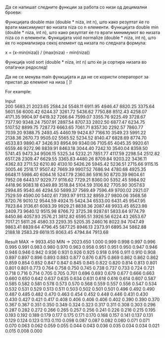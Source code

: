 Да се напишат следните функции за работа со низи од децимални броеви:

Функцијата double max (double * niza, int n), што како резултат ќе го врати максимумот во низата niza со n елементи.
Функцијата double min (double * niza, int n), што како резултат ќе го врати минимумот во низата niza со n елементи.
Функцијата void normalize (double * niza, int n), што ќе го нормализира секој елемент од низата по следната формула:

x = (x-min(niza)) / (max(niza) - min(niza))

Функција void sort (double * niza, int n) што ќе ја сортира низата во опаѓачки редослед!

Да не се менува main функцијата и да не се користи операторот за пристап до елемент на низа [ ]!

For example:

Input	
200
5683.21
2023.65
2584.24
5548.11
6911.95
4946.47
8820.25
3375.64
5601.56
6000.42
6244.37
3261.72
5436.62
7750.88
8512.43
4258.07
4171.35
9904.97
6419.32
7266.64
7599.07
3355.76
9225.49
3728.67
7377.90
9348.24
7507.91
2897.54
8707.33
2802.50
6877.47
6234.75
5107.52
8899.75
7287.73
6663.65
7061.71
8357.30
2292.57
7860.77
7039.20
9388.75
2493.45
4460.19
9424.87
7166.10
3549.23
5991.22
2138.36
2670.73
9505.02
5565.52
5234.52
8140.47
6828.69
8774.70
4533.83
9890.47
3426.93
8954.99
9340.06
7105.65
4045.35
9920.61
6559.46
9272.96
8839.91
8463.18
3044.40
7242.10
3540.04
8359.50
5741.45
9473.34
9506.15
5325.34
5232.21
7851.77
4117.59
2298.54
2512.82
6517.28
2309.47
6629.55
3365.83
4480.26
8709.84
9203.22
3436.11
4362.83
2711.52
6210.80
4130.10
5426.26
5945.42
5236.51
2715.66
9115.15
3005.46
2518.17
9507.42
7669.39
9907.52
7686.94
4780.68
4925.35
6648.11
5986.40
6064.16
5247.79
2360.86
5916.50
8720.39
9604.61
7952.08
6443.17
9229.77
9116.62
7729.21
8360.00
5352.45
5984.92
4418.96
9083.18
6349.89
3518.84
5104.59
3106.82
7705.90
3057.63
2994.85
9540.46
4294.50
5899.37
7569.49
7596.49
9700.02
2921.07
7529.59
4590.00
5402.61
7393.97
9113.32
8959.27
9800.06
3568.56
8720.76
9010.12
9544.59
4924.15
5424.34
6533.00
6431.45
9547.95
7823.84
3136.61
6083.39
9929.21
8838.36
2087.48
9933.45
8523.98
3409.73
9640.12
9515.98
8766.72
3725.38
9287.61
5833.64
9774.79
8450.86
4057.93
2576.21
3812.82
6595.51
3926.56
6224.43
2653.67
7017.21
5611.26
4580.33
2293.35
5205.35
2460.16
8022.94
7047.49
9863.41
8839.64
4796.45
5877.25
8946.13
2373.91
6895.34
5862.88
2188.18
2583.29
6619.15
8063.45
4794.84
7913.68

Result
MAX -> 9933.450
MIN -> 2023.650
1.000 0.999 0.998 0.997 0.996 0.995 0.991 0.983 0.980 0.970 0.963 0.958 0.951 0.951 0.950 0.947 0.946 0.946 0.946 0.942 0.936 0.931 0.926 0.925 0.918 0.916 0.911 0.910 0.908 0.897 0.897 0.896 0.893 0.883 0.877 0.876 0.875 0.869 0.862 0.862 0.862 0.859 0.854 0.852 0.847 0.847 0.845 0.845 0.822 0.820 0.814 0.813 0.801 0.801 0.801 0.773 0.764 0.758 0.750 0.745 0.738 0.737 0.733 0.724 0.721 0.718 0.716 0.714 0.705 0.705 0.701 0.696 0.693 0.679 0.677 0.666 0.663 0.660 0.650 0.642 0.637 0.635 0.634 0.631 0.618 0.616 0.614 0.607 0.587 0.585 0.582 0.581 0.578 0.573 0.570 0.568 0.559 0.557 0.556 0.547 0.534 0.532 0.531 0.529 0.513 0.511 0.503 0.502 0.501 0.501 0.496 0.492 0.490 0.487 0.485 0.482 0.470 0.463 0.454 0.452 0.448 0.446 0.431 0.430 0.430 0.427 0.421 0.417 0.408 0.406 0.406 0.406 0.402 0.390 0.390 0.370 0.367 0.367 0.351 0.350 0.349 0.324 0.323 0.317 0.311 0.308 0.303 0.296 0.287 0.282 0.272 0.266 0.265 0.257 0.256 0.241 0.226 0.216 0.215 0.195 0.193 0.192 0.189 0.179 0.177 0.175 0.171 0.170 0.168 0.157 0.141 0.137 0.131 0.129 0.124 0.123 0.113 0.110 0.098 0.087 0.087 0.082 0.080 0.071 0.071 0.070 0.063 0.062 0.059 0.055 0.044 0.043 0.036 0.035 0.034 0.034 0.021 0.015 0.008 0.000 
